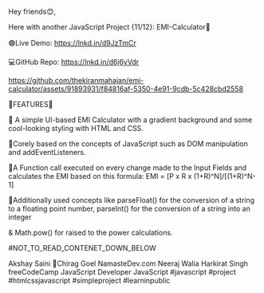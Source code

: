Hey friends😊,

Here with another JavaScript Project {11/12}: EMI-Calculator📱


🟢Live Demo: https://lnkd.in/d9JzTmCr

💻GitHub Repo: https://lnkd.in/d6j6yVdr



https://github.com/thekiranmahajan/emi-calculator/assets/91893931/f84816af-5350-4e91-9cdb-5c428cbd2558



🔴FEATURES🔴

🍭 A simple UI-based EMI Calculator with a gradient background and some cool-looking styling with HTML and CSS.

🍭Corely based on the concepts of JavaScript such as DOM manipulation and addEventListeners.

🍭A Function call executed on every change made to the Input Fields and calculates the EMI based on this formula: EMI = [P x R x (1+R)^N]/[(1+R)^N-1]

🍭Additionally used concepts like parseFloat() for the conversion of a string to a floating point number, parseInt() for the conversion of a string into an integer

& Math.pow() for raised to the power calculations.







#NOT_TO_READ_CONTENET_DOWN_BELOW

Akshay Saini 🚀Chirag Goel NamasteDev.com Neeraj Walia Harkirat Singh freeCodeCamp JavaScript Developer JavaScript #javascript #project #htmlcssjavascript  #simpleproject #learninpublic 

